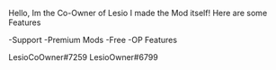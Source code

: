

Hello, Im the Co-Owner of Lesio I made the Mod itself! Here are some Features


-Support
-Premium Mods
-Free
-OP Features


LesioCoOwner#7259
LesioOwner#6799
